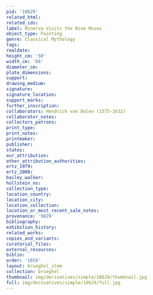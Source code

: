 ```yaml
---
pid: '18629'
related_html: 
related_ids: 
label: Minerva Visits the Nine Muses
object_type: Painting
genre: Classical Mythology
tags: 
realdate: 
height_cm: '50'
width_cm: '66'
diameter_cm: 
plate_dimensions: 
support: 
drawing_medium: 
signature: 
signature_location: 
support_marks: 
further_inscription: 
collaborators: Hendrick van Balen (1575-1632)
collaborator_notes: 
collectors_patrons: 
print_type: 
print_notes: 
printmaker: 
publisher: 
states: 
our_attribution: 
other_attribution_authorities: 
ertz_1979: 
ertz_2008: 
bailey_walker: 
hollstein_no: 
collection_type: 
location_country: 
location_city: 
location_collection: 
location_or_most_recent_sale_notes: 
provenance: '9829'
bibliography: 
exhibition_history: 
related_works: 
copies_and_variants: 
curatorial_files: 
external_resources: 
biblio: 
order: '1650'
layout: brueghel_item
collection: brueghel
thumbnail: img/derivatives/simple/18629/thumbnail.jpg
full: img/derivatives/simple/18629/full.jpg
---
```

